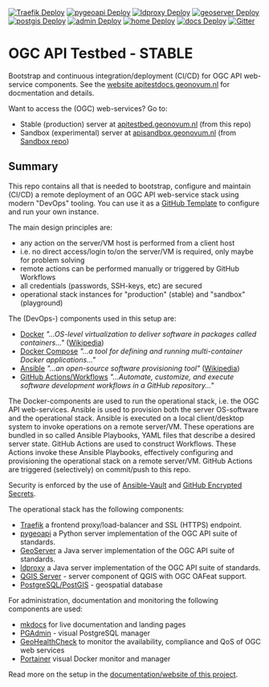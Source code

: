 [![Traefik Deploy](https://github.com/Geonovum/ogc-api-testbed/actions/workflows/deploy.traefik.yml/badge.svg)](https://github.com/Geonovum/ogc-api-testbed/actions/workflows/deploy.traefik.yml)
[![pygeoapi Deploy](https://github.com/Geonovum/ogc-api-testbed/actions/workflows/deploy.pygeoapi.yml/badge.svg)](https://github.com/Geonovum/ogc-api-testbed/actions/workflows/deploy.pygeoapi.yml)
[![ldproxy Deploy](https://github.com/Geonovum/ogc-api-testbed/actions/workflows/deploy.ldproxy.yml/badge.svg)](https://github.com/Geonovum/ogc-api-testbed/actions/workflows/deploy.ldproxy.yml)
[![geoserver Deploy](https://github.com/Geonovum/ogc-api-testbed/actions/workflows/deploy.geoserver.yml/badge.svg)](https://github.com/Geonovum/ogc-api-testbed/actions/workflows/deploy.geoserver.yml)
[![postgis Deploy](https://github.com/Geonovum/ogc-api-testbed/actions/workflows/deploy.postgis.yml/badge.svg)](https://github.com/Geonovum/ogc-api-testbed/actions/workflows/deploy.postgis.yml)
[![admin Deploy](https://github.com/Geonovum/ogc-api-testbed/actions/workflows/deploy.admin.yml/badge.svg)](https://github.com/Geonovum/ogc-api-testbed/actions/workflows/deploy.admin.yml)
[![home Deploy](https://github.com/Geonovum/ogc-api-testbed/actions/workflows/deploy.home.yml/badge.svg)](https://github.com/Geonovum/ogc-api-testbed/actions/workflows/deploy.home.yml)
[![docs Deploy](https://github.com/Geonovum/ogc-api-testbed/actions/workflows/deploy.docs.yml/badge.svg)](https://github.com/Geonovum/ogc-api-testbed/actions/workflows/deploy.docs.yml)
[![Gitter](https://img.shields.io/gitter/room/Geonovum/ogc-api-testbed.svg?style=flat-square)](https://gitter.im/Geonovum/ogc-api-testbed)

# OGC API Testbed - STABLE
Bootstrap and continuous integration/deployment (CI/CD) for OGC API web-service components.
See the [website apitestdocs.geonovum.nl](https://apitestdocs.geonovum.nl) for docmentation and details.

Want to access the (OGC) web-services? Go to:

* Stable (production) server at [apitestbed.geonovum.nl](https://apitestbed.geonovum.nl/) (from this repo)
* Sandbox (experimental) server at [apisandbox.geonovum.nl](https://apisandbox.geonovum.nl/) (from [Sandbox repo](https://github.com/Geonovum/ogc-api-sandbox))

## Summary

This repo contains all that is needed to bootstrap, configure and maintain (CI/CD) a remote
deployment of an OGC API web-service stack using modern "DevOps" tooling. You can use it as a [GitHub Template](https://docs.github.com/en/github/creating-cloning-and-archiving-repositories/creating-a-repository-on-github/creating-a-repository-from-a-template)
to configure and run your own instance.

The main design principles are:

* any action on the server/VM host is performed from a client host
* i.e. no direct access/login to/on the server/VM is required, only maybe for problem solving
* remote actions can be performed manually or triggered by GitHub Workflows
* all credentials (passwords, SSH-keys, etc) are secured 
* operational stack instances for "production" (stable) and "sandbox" (playground)

The (DevOps-) components used in this setup are:

* [Docker](https://www.docker.com/) *"...OS-level virtualization to deliver software in packages called containers..."* ([Wikipedia](https://en.wikipedia.org/wiki/Docker_(software)))
* [Docker Compose](https://docs.docker.com/compose) *"...a tool for defining and running multi-container Docker applications..."*
* [Ansible](https://www.ansible.com/) *"...an open-source software provisioning tool"* ([Wikipedia](https://en.wikipedia.org/wiki/Ansible_(software)))
* [GitHub Actions/Workflows](https://docs.github.com/en/actions) *"...Automate, customize, and execute software development workflows in a GitHub repository..."*

The Docker-components are used to run the operational stack, i.e. the OGC API web-services. 
Ansible is used to provision both the server OS-software
and the operational stack. 
Ansible is executed on a local client/desktop system to invoke operations on a remote server/VM.
These operations are bundled in so called Ansible Playbooks, YAML files that describe a desired server state.
GitHub Actions are used to construct Workflows. 
These Actions invoke these Ansible Playbooks, effectively configuring
and provisioning the operational stack on a remote server/VM. 
GitHub Actions are triggered (selectively) on commit/push to this repo.
                    
Security is enforced by the use of [Ansible-Vault](https://docs.ansible.com/ansible/latest/user_guide/vault.html) 
and [GitHub Encrypted Secrets](https://docs.github.com/en/actions/reference/encrypted-secrets).

The operational stack has the following components:

* [Traefik](https://traefik.io/) a frontend proxy/load-balancer and SSL (HTTPS) endpoint.
* [pygeoapi](https://pygeoapi.io/) a Python server implementation of the OGC API suite of standards.
* [GeoServer](http://geoserver.org/) a Java server implementation of the OGC API suite of standards.
* [ldproxy](https://interactive-instruments.github.io/ldproxy/) a Java server implementation of the OGC API suite of standards.
* [QGIS Server](https://www.qgis.org/) - server component of QGIS with OGC OAFeat support.
* [PostgreSQL/PostGIS](https://postgis.net) - geospatial database

For administration, documentation and monitoring the following components are used:

* [mkdocs](https://www.mkdocs.org/) for live documentation and landing pages
* [PGAdmin](https://www.pgadmin.org/) - visual PostgreSQL manager  
* [GeoHealthCheck](https://geohealthcheck.org) to monitor the availability, compliance and QoS of OGC web services
* [Portainer](https://www.portainer.io/) visual Docker monitor and manager

Read more on the setup in the [documentation/website of this project](https://apitestdocs.geonovum.nl/setup).
